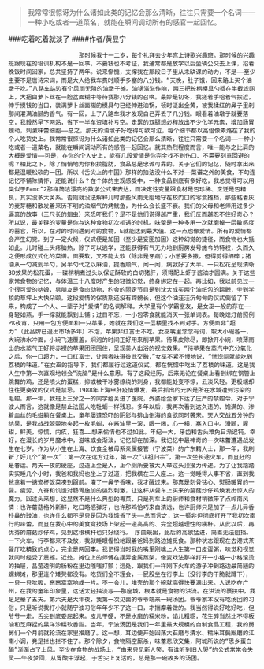 > 我常常很惊讶为什么诸如此类的记忆会那么清晰，往往只需要一个名词——一种小吃或者一道菜名，就能在瞬间调动所有的感官一起回忆。

###吃着吃着就淡了
####作者/黄昱宁

						那时候我十一二岁，每个礼拜去少年宫上诗歌兴趣班。那时候的兴趣班跟现在的培训机构不是一回事，不要钱也不考证，我通常都是放学以后坐辆公交去上课，掐着晚饭时间回家，总共坚持了两年。说来惭愧，支撑我在那段日子里从未缺课的动力，不是——至少主要不是唐诗宋词，而是大人给我车费时顺手多塞的八分钱。“天晚，肚子饿，回来路上买个油墩子吃。”八路车站边有个风雨无阻的油墩子摊。油锅滋滋作响，两三把长柄模具勺搁在半截滤网上，大把白萝卜丝在一脸盆面糊中等待我那八分钱的召唤。最妙是初冬，我搓着手哈着气挨近，伸手摸钱的当口，装满萝卜丝面糊的模具勺已经伸进油锅，顿时泛出金黄，被我揉红的鼻子里刹那间灌满油腻的香气。有一回，上了八路车我才发现自己弄丢了几分钱。眼看着油墩子就要落空，我毅然早下两站，省下一半车资填补亏空。走累的双腿想必释放出不少化学元素，增加肠胃蠕动，刺激味蕾细胞——总之，那天的油墩子好吃得可歌可泣，每个细节都以高倍像素烙在了我的个人吃货史上。我常常很惊讶为什么诸如此类的记忆会那么清晰，往往只需要一个名词——一种小吃或者一道菜名，就能在瞬间调动所有的感官一起回忆。就其热烈程度而言，唯一能与之比肩的大概是爱情——可是，在你的个人史上，能有几段爱情是你完全找不到伤口、不需要刻意回避的呢？相比之下，除了悄悄地为你积攒脂肪，食品总是忠诚可靠的。关于它们的记忆，随时拿出来都是温暖松软的一团。所以《舌尖上的中国》那样的拍法没什么不对——菜谱之外的美食，不勾连记忆不铺陈情怀，还能说什么？在个体的主观感受中，一种食品到底有多好吃，我总觉得可以用类似于E=mc^2那样简洁漂亮的数学公式来表达，而决定性变量跟食材是否珍稀、烹饪是否精良，其实没多大关系。否则就没法解释儿时那些风雨无阻地守在校门口的零食摊档，那些粘着灰的麦芽糖和散发着来历不明的油烟气的烤鱿鱼，为什么会长盛不衰。我们的父母和老师用过多少逼真的故事（三尺长的蛔虫）来恐吓我们？是不是他们说得越严重，我们反而越忍不住好奇心？ 所以说，最关键的变量是你与这种食物初次相遇的时机。味蕾是一种多用一次就磨掉一层敏感度的器官，所以，在对的时间遇到对的食物，E就能达到最大值。这一点也像爱情。所有的爱情都会产生幻觉。到了一定火候，仪式便是加固（至少是妄图加固）这种幻觉的捷径，而食物也大抵如此。儿时碰上头疼脑热，除了可以逃学，还能获得有气无力地到厨房发号施令的特权，久而久之便形成仪式化的菜谱。面要软，又不能太软（除非是牙病）；小葱要多撒，但得剪得细碎；猪油从一勺减到半勺，另半勺代之以麻油，提香顺气，闻一闻，病就好了大半。一只松花呈现清晰3D效果的松花蛋，一碟稍稍煮过头以保证酥软的白切猪肝，须得配上虾子酱油才圆满。关于这些家常食物的记忆，与体温三十八度时产生的轻微幻觉，终身绑定在一起。再比如，我以前见过一个很可爱的姑娘，男朋友是食肉动物，约会的固定节目是到沈大成买两个油纸包的蹄髈，坐到学校的草坪上大快朵颐。这段爱情的保质期还没有蹄髈长，但这个油汪汪沉甸甸的仪式倒留了下来，构成了一个人、一辈子对“爱情”的名词解释。大学里有个学霸室友，是女巫一般的存在——身轻如燕，手一撑就能飘到上铺；过目不忘，一小包零食就能消灭一张单词表。每晚熄灯前照例PK夜宵，只用一包方便面和一只苹果，她就在我们这一层楼里找不到对手。方便面非“超力”（此品牌已退出市场多年）不泡，苹果非红富士不吃。女巫嘴里念念有词，取大小碗各一，大碗沸水冲面，小碗飞速覆盖，焖泡的时间正好用来削苹果。待果皮除尽，即掀开小碗，喷薄而出的水蒸气正好将赤裸的苹果团团围住，呈现美人出浴的视觉效果。“待苹果在蒸汽中充分氧化之后，你一口超力，一口红富士，让两者味道彼此交融，”女巫不紧不慢地说，“恍惚间就能吃到荔枝的味道。”在女巫的指导下，我们都履行过这道仪式，都在恍惚中吃出了荔枝的味道。这是我人生中第一次直观地领会“洗脑”是什么意思。有了这段经历，后来无论在餐桌上看到绑在钢管上跳舞的鸡，还是喷火的蛋糕，抑或被干冰雾缭绕的刺身，我都能处变不惊，云淡风轻。更极端却往往更奏效的仪式是禁忌。1988年上海甲肝疫情爆发，最后抓出的元凶是所在水域遭到污染的毛蚶。那一年，我班上三分之一的同学给关进了医院，外婆给全家下达了庄严的禁蚶令。对于宁波人而言，这就像是禁止法国人吃牡蛎一样残忍。多年以后，我再次看到这久违的、饱满的、渗着血丝的毛蚶躺在餐桌上，童年屡遭恐吓的阴影与排山倒海的食欲同时袭来。天人交战五分钟的结果，是我战战兢兢地夹起一枚毛蚶，在酱油里一滚，眼一闭，心一横，塞入口中。滑腻，腥甜，鲜美，惊慌，内疚，狂喜……想来偷情也不过如此。年纪一大，牙齿和舌头难免日渐迟钝。幸好，在漫长的岁月魔术中，滋味或会渐淡，记忆却在加深。我记忆中最神奇的一次味蕾遭遇战发生在七岁。作为从小生在上海、饮食全被母系亲属接管（宁波菜）的广东籍人士，那一年，我刷新了好几个“第一次”：第一次在远方过年，第一次“认祖归宗”，第一次坐长途火车，而且赶的是春运。两天一夜的硬座，过道上全是人，上个厕所要被大人举过头顶接力传递。为了让我踏踏实实睡几个小时，我爸和我妈也坐上了过道，把我横在三人座上。这一觉睡得人事不省，直到我爸拿着一搪瓷杯饭菜凑到跟前。灌了一鼻子香味，我才醒过来。那真是刻骨铭心、熨肠暖胃的一餐。疲劳、亢奋和饥饿对肠胃施加的强烈刺激，让这杯从餐车上买来的蘑菇炒仔鸡焕发出惊人的魔力。回过头来想，这显然不是什么典型的粤菜，只是列车上的厨师和食材稍微带了点岭南风情：也许蘑菇格外新鲜，吃口略感弹牙，也许那鸡恰巧来自清远，也许厨师只是加了一点儿异香扑鼻的豉油，也许什么都不是只是因为我饿昏了头——总而言之，这一顿非但彻底打开了我初次南行的味蕾，而且在我心中的美食竞技场上架起一道高高的、完全超越理性的横杆。从此以后，再优秀的蘑菇炒仔鸡，见到这根横杆也只好绕行。 序曲既出，此后的高歌猛进，简直无法阻挡。一下火车，行李都来不及放，我就睡眼惺忪地跟着爸妈到路边摊觅食。那种状态跟现在去港式茶餐厅吃精致的点心，完全是两回事。我记得当时我的嘴里刚噙上人生第一口皮蛋粥，味觉和视觉就同时经受了震撼。近处，摊位上的师傅在摆弄金属蒸架，像变戏法那样打开一小格一小格滚烫的抽屉，晶莹透明的肠粉在里边嗤嗤打颤；远处，跟我们一样刚下火车的游子冲到路边最简陋的螺蛳摊，那里连个矮凳都没有。吃货们全不理会，一屁股坐在行李上（没行李的干脆就蹲下），一只一只吮吸，窸窸窣窣响成一片。不一会儿，堆壳的那个碗就高得快要满出来。人说吃在广州，在我的童年印象里，这话太轻描淡写——那座城，根本就是食物的洪流。在洪流的裹挟中，我足足晕了五天。第六天是大年夜，我第一次见面的爷爷端来一碗汤团。爷爷家本没有吃汤团的习俗，只是听说我打小就随宁波习俗年年少不了这一口，才揣摩着做的。我当然得说好吃好吃，但爷爷一走，舌尖到底委屈起来。皮儿干硬，不是水磨的糯米粉，馅儿粗粝，花生碎当然比不得板油和芝麻捏的黒洋沙糯软香甜。当年，宁波汤团是我们一年里最大规模的自制食品工程，我的舅舅们一个月前就轮流在家里推磨了。这一想，耳边便开始回荡大石磨与清水、糯米耳鬓厮磨的江南小调，竟是拦也拦不住了。那个除夕，食物隔空厮杀，味蕾悲欣交集，阿城所说的“思乡蛋白酶”渐渐占了上风。至少在食物的战场上，“由来只见新人笑，有谁听到旧人哭”的公式常常会失灵——午夜梦回，从胃酸中浮起，于舌尖上复活的，总是那一碗故乡的汤团。			  		